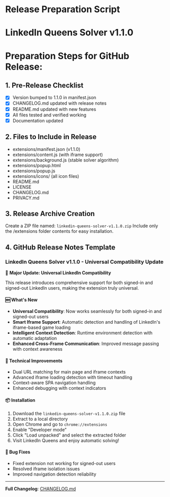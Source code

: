 # Release Preparation Script
# LinkedIn Queens Solver v1.1.0

# Preparation Steps for GitHub Release:

## 1. Pre-Release Checklist
- [x] Version bumped to 1.1.0 in manifest.json
- [x] CHANGELOG.md updated with release notes
- [x] README.md updated with new features
- [x] All files tested and verified working
- [x] Documentation updated

## 2. Files to Include in Release
- extensions/manifest.json (v1.1.0)
- extensions/content.js (with iframe support)
- extensions/background.js (stable solver algorithm)
- extensions/popup.html
- extensions/popup.js
- extensions/icons/ (all icon files)
- README.md
- LICENSE
- CHANGELOG.md
- PRIVACY.md

## 3. Release Archive Creation
Create a ZIP file named: `linkedin-queens-solver-v1.1.0.zip`
Include only the /extensions folder contents for easy installation.

## 4. GitHub Release Notes Template

### LinkedIn Queens Solver v1.1.0 - Universal Compatibility Update

🚀 **Major Update: Universal LinkedIn Compatibility**

This release introduces comprehensive support for both signed-in and signed-out LinkedIn users, making the extension truly universal.

#### 🆕 What's New
- **Universal Compatibility**: Now works seamlessly for both signed-in and signed-out users
- **Smart Iframe Support**: Automatic detection and handling of LinkedIn's iframe-based game loading
- **Intelligent Context Detection**: Runtime environment detection with automatic adaptation
- **Enhanced Cross-Frame Communication**: Improved message passing with context awareness

#### 🔧 Technical Improvements
- Dual URL matching for main page and iframe contexts
- Advanced iframe loading detection with timeout handling
- Context-aware SPA navigation handling
- Enhanced debugging with context indicators

#### 📦 Installation
1. Download the `linkedin-queens-solver-v1.1.0.zip` file
2. Extract to a local directory
3. Open Chrome and go to `chrome://extensions`
4. Enable "Developer mode"
5. Click "Load unpacked" and select the extracted folder
6. Visit LinkedIn Queens and enjoy automatic solving!

#### 🐛 Bug Fixes
- Fixed extension not working for signed-out users
- Resolved iframe isolation issues
- Improved navigation detection reliability

---

**Full Changelog**: [CHANGELOG.md](https://github.com/XaJason/linkedin-queens-solver/blob/main/CHANGELOG.md)
